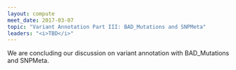 ```yaml
---
layout: compute
meet_date: 2017-03-07
topic: "Variant Annotation Part III: BAD_Mutations and SNPMeta"
leaders: "<i>TBD</i>"
---
```


We are concluding our discussion on variant annotation with BAD_Mutations and SNPMeta.
